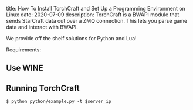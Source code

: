title:  How To Install TorchCraft and Set Up a Programming Environment on Linux
date: 2020-07-09
description: TorchCraft is a BWAPI module that sends StarCraft data out over a ZMQ connection. This lets you parse game data and interact with BWAPI. 

We provide off the shelf solutions for Python and Lua!

Requirements:

## Use WINE

## Running TorchCraft

`$ python python/example.py -t $server_ip`

